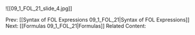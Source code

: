﻿

![[09_1_FOL_21_slide_4.jpg]]


Prev: [[Syntax of FOL Expressions 09_1_FOL_21|Syntax of FOL Expressions]]
Next: [[Formulas 09_1_FOL_21|Formulas]]
Related Content: